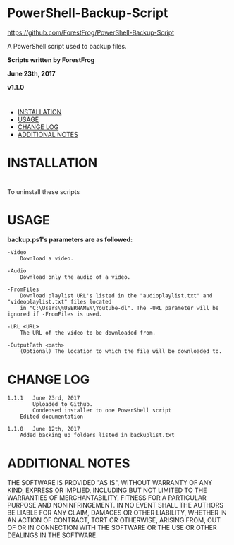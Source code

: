 # PowerShell-Backup-Script
https://github.com/ForestFrog/PowerShell-Backup-Script

A PowerShell script used to backup files.


**Scripts written by ForestFrog**

**June 23th, 2017**

**v1.1.0**
#

 - [INSTALLATION](#installation)
 - [USAGE](#usage)
 - [CHANGE LOG](#change-log)
 - [ADDITIONAL NOTES](#additional-notes)
 
#

# INSTALLATION



#

To uninstall these scripts


# USAGE



**backup.ps1's parameters are as followed:**

	-Video
		Download a video.
    
	-Audio
		Download only the audio of a video.
    
	-FromFiles
		Download playlist URL's listed in the "audioplaylist.txt" and "videoplaylist.txt" files located 
		in "C:\Users\%USERNAME%\Youtube-dl". The -URL parameter will be ignored if -FromFiles is used.
    
	-URL <URL>
		The URL of the video to be downloaded from.
    
	-OutputPath <path>
		(Optional) The location to which the file will be downloaded to.


# CHANGE LOG

	1.1.1 	June 23rd, 2017
    		Uploaded to Github.
    		Condensed installer to one PowerShell script
		Edited documentation
    
	1.1.0	June 12th, 2017
		Added backing up folders listed in backuplist.txt


# ADDITIONAL NOTES



THE SOFTWARE IS PROVIDED "AS IS", WITHOUT WARRANTY OF ANY KIND, EXPRESS OR IMPLIED, INCLUDING BUT NOT LIMITED TO THE WARRANTIES OF MERCHANTABILITY, FITNESS FOR A PARTICULAR PURPOSE AND NONINFRINGEMENT. IN NO EVENT SHALL THE AUTHORS BE LIABLE FOR ANY CLAIM, DAMAGES OR OTHER LIABILITY, WHETHER IN AN ACTION OF CONTRACT, TORT OR OTHERWISE, ARISING FROM, OUT OF OR IN CONNECTION WITH THE SOFTWARE OR THE USE OR OTHER DEALINGS IN THE SOFTWARE.
